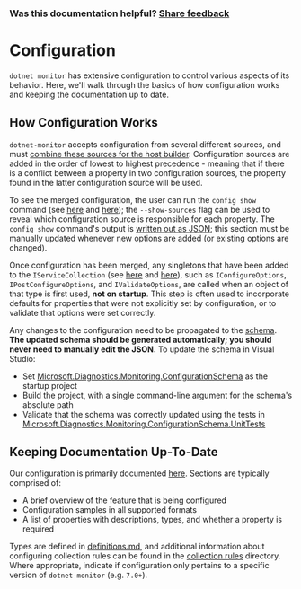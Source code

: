 ### Was this documentation helpful? [Share feedback](https://www.research.net/r/DGDQWXH?src=documentation%2FlearningPath%2Fconfiguration)

# Configuration

`dotnet monitor` has extensive configuration to control various aspects of its behavior. Here, we'll walk through the basics of how configuration works and keeping the documentation up to date.

## How Configuration Works

`dotnet-monitor` accepts configuration from several different sources, and must [combine these sources for the host builder](https://github.com/dotnet/dotnet-monitor/blob/5f19978c859e55c4c77cfc06944bcfbbe2d194a1/src/Tools/dotnet-monitor/HostBuilder/HostBuilderHelper.cs#L47). Configuration sources are added in the order of lowest to highest precedence - meaning that if there is a conflict between a property in two configuration sources, the property found in the latter configuration source will be used.

To see the merged configuration, the user can run the `config show` command (see [here](https://github.com/dotnet/dotnet-monitor/blob/5f19978c859e55c4c77cfc06944bcfbbe2d194a1/src/Tools/dotnet-monitor/Program.cs#L68) and [here](https://github.com/dotnet/dotnet-monitor/blob/5f19978c859e55c4c77cfc06944bcfbbe2d194a1/src/Tools/dotnet-monitor/Commands/ConfigShowCommandHandler.cs)); the `--show-sources` flag can be used to reveal which configuration source is responsible for each property. The `config show` command's output is [written out as JSON](https://github.com/dotnet/dotnet-monitor/blob/5f19978c859e55c4c77cfc06944bcfbbe2d194a1/src/Tools/dotnet-monitor/ConfigurationJsonWriter.cs); this section must be manually updated whenever new options are added (or existing options are changed).

Once configuration has been merged, any singletons that have been added to the `IServiceCollection` (see [here](https://github.com/dotnet/dotnet-monitor/blob/5f19978c859e55c4c77cfc06944bcfbbe2d194a1/src/Tools/dotnet-monitor/ServiceCollectionExtensions.cs) and [here](https://github.com/dotnet/dotnet-monitor/blob/5f19978c859e55c4c77cfc06944bcfbbe2d194a1/src/Tools/dotnet-monitor/Commands/CollectCommandHandler.cs#L85)), such as `IConfigureOptions`, `IPostConfigureOptions`, and `IValidateOptions`, are called when an object of that type is first used, **not on startup**. This step is often used to incorporate defaults for properties that were not explicitly set by configuration, or to validate that options were set correctly. 

Any changes to the configuration need to be propagated to the [schema](https://github.com/dotnet/dotnet-monitor/blob/5f19978c859e55c4c77cfc06944bcfbbe2d194a1/documentation/schema.json). **The updated schema should be generated automatically; you should never need to manually edit the JSON.** To update the schema in Visual Studio:
* Set [Microsoft.Diagnostics.Monitoring.ConfigurationSchema](https://github.com/dotnet/dotnet-monitor/tree/5f19978c859e55c4c77cfc06944bcfbbe2d194a1/src/Tests/Microsoft.Diagnostics.Monitoring.ConfigurationSchema) as the startup project
* Build the project, with a single command-line argument for the schema's absolute path
* Validate that the schema was correctly updated using the tests in [Microsoft.Diagnostics.Monitoring.ConfigurationSchema.UnitTests](https://github.com/dotnet/dotnet-monitor/tree/5f19978c859e55c4c77cfc06944bcfbbe2d194a1/src/Tests/Microsoft.Diagnostics.Monitoring.ConfigurationSchema.UnitTests)

## Keeping Documentation Up-To-Date

Our configuration is primarily documented [here](https://github.com/dotnet/dotnet-monitor/tree/5f19978c859e55c4c77cfc06944bcfbbe2d194a1/documentation/configuration). Sections are typically comprised of:
* A brief overview of the feature that is being configured
* Configuration samples in all supported formats
* A list of properties with descriptions, types, and whether a property is required

Types are defined in [definitions.md](https://github.com/dotnet/dotnet-monitor/blob/5f19978c859e55c4c77cfc06944bcfbbe2d194a1/documentation/api/definitions.md), and additional information about configuring collection rules can be found in the [collection rules](https://github.com/dotnet/dotnet-monitor/blob/5f19978c859e55c4c77cfc06944bcfbbe2d194a1/documentation/collectionrules) directory. Where appropriate, indicate if configuration only pertains to a specific version of `dotnet-monitor` (e.g. `7.0+`).
